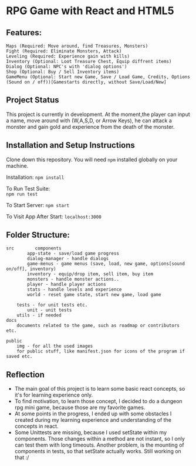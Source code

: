 # RPG Game with React and HTML5

## Features:
    Maps (Required: Move around, find Treasures, Monsters)
    Fight (Required: Eliminate Monsters, Attack)
    Leveling (Required: Experience gain with kills)
    Inventory (Optional: Loot Treasure Chest, Equip diffrent items)
    Dialog (Optional: NPC's with 'dialog options')
    Shop (Optional: Buy / Sell Inventory items)
    GameMenu (Optional: Start new Game, Save / Load Game, Credits, Options (Sound on / off))[Gamestarts directly, without Save/Load/New]

## Project Status
This project is currently in development. At the moment,the player can input a name, move around with (W,A,S,D, or Arrow Keys), he can attack a monster and gain gold and experience from the death of the monster.
## Installation and Setup Instructions

Clone down this repository. You will need `npm` installed globally on your machine.  

Installation:
`npm install`  

To Run Test Suite:  
`npm run test`  

To Start Server:
`npm start`  

To Visit App After Start:
`localhost:3000` 

## Folder Structure:
    src        components
            app-state - save/load game progress
            dialog-manager - handle dialogs 
            game-menus - game menus (save, load, new game, options[sound on/off], inventory)
            inventory - equip/drop item, sell item, buy item
            monsters - handle monster actions..
            player - handle player actions
            stats - handle levels and experience
            world - reset game state, start new game, load game

        tests - for unit tests etc.
            unit - unit tests
        utils - if needed
    docs
        documents related to the game, such as roadmap or contributors etc.

    public
        img - for all the used images
        for public stuff, like manifest.json for icons of the program if saved etc.


## Reflection

  - The main goal of this project is to learn some basic react concepts, so it's for learning experience only.
  - To find motivation, to learn those concept, I decided to do a dungeon rpg mini game, because those are my favorite games.
  - At some points in the progress, I ended up with some obstacles I created during my learning experience and understanding of the concepts in react.
  - Some Unittests are missing, because I used setState within my components. Those changes within a method are not instant, so I only can test them with long timeouts. Another problem, is the mounting of components in tests, so that setState actually works. Still working on that :/
